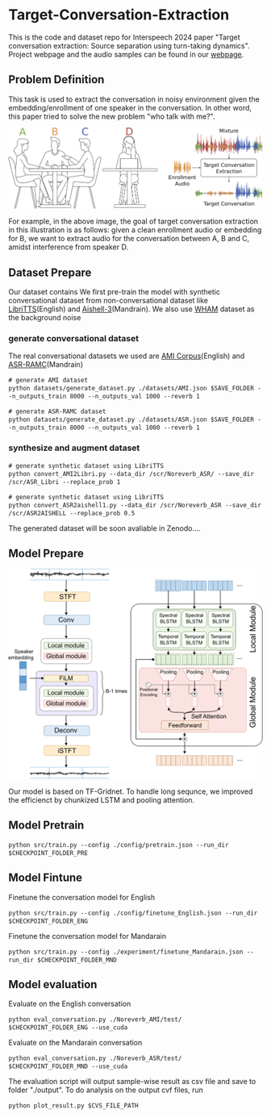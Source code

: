# Target-Conversation-Extraction
This is the code and dataset repo for Interspeech 2024 paper "Target conversation extraction: Source separation using turn-taking dynamics".
Project webpage and the audio samples can be found in our [webpage](https://tce.cs.washington.edu).

## Problem Definition
This task is used to extract the conversation in noisy environment given the embedding/enrollment of one speaker in the conversation. In other word, this paper tried to solve the new problem "who talk with me?".
<p align="center">
<img src="image/cover.png" width="600">
</p>
For example, in the above image, the goal of target conversation extraction in this illustration is as follows: given a clean enrollment audio or embedding for B, we want to extract   audio for the conversation between A, B and C, amidst interference from speaker D.


## Dataset Prepare
Our dataset contains
We first pre-train the model with synthetic conversational dataset from non-conversational dataset like [LibriTTS](http://www.openslr.org/60)(English) and [Aishell-3](https://www.openslr.org/93/)(Mandrain). We also use [WHAM](http://wham.whisper.ai) dataset as the background noise

### generate conversational dataset
The real conversational datasets we used are [AMI Corpus](https://groups.inf.ed.ac.uk/ami/corpus/)(English) and [ASR-RAMC](https://magichub.com/datasets/magicdata-ramc/)(Mandrain)

```
# generate AMI dataset
python datasets/generate_dataset.py ./datasets/AMI.json $SAVE_FOLDER --n_outputs_train 8000 --n_outputs_val 1000 --reverb 1
```

```
# generate ASR-RAMC dataset
python datasets/generate_dataset.py ./datasets/ASR.json $SAVE_FOLDER --n_outputs_train 8000 --n_outputs_val 1000 --reverb 1
```

### synthesize and augment dataset
```
# generate synthetic dataset using LibriTTS
python convert_AMI2Libri.py --data_dir /scr/Noreverb_ASR/ --save_dir /scr/ASR_Libri --replace_prob 1
```

```
# generate synthetic dataset using LibriTTS
python convert_ASR2aishell1.py --data_dir /scr/Noreverb_ASR --save_dir /scr/ASR2AISHELL --replace_prob 0.5
```

The generated dataset will be soon avaliable in Zenodo....

## Model Prepare
<p align="center">
<img src="image/arch.png" width="600">
</p>
Our model is based on TF-Gridnet. To handle long sequnce, we improved the efficienct by chunkized LSTM and pooling attention. 

## Model Pretrain
```
python src/train.py --config ./config/pretrain.json --run_dir $CHECKPOINT_FOLDER_PRE
```

## Model Fintune
Finetune the conversation model for English
```
python src/train.py --config ./config/finetune_English.json --run_dir $CHECKPOINT_FOLDER_ENG
```

Finetune the conversation model for Mandarain
```
python src/train.py --config ./experiment/finetune_Mandarain.json --run_dir $CHECKPOINT_FOLDER_MND
```

## Model evaluation
Evaluate on the English conversation
```
python eval_conversation.py ./Noreverb_AMI/test/ $CHECKPOINT_FOLDER_ENG --use_cuda
```

Evaluate on the Mandarain conversation
```
python eval_conversation.py ./Noreverb_ASR/test/ $CHECKPOINT_FOLDER_MND --use_cuda
```

The evaluation script will output sample-wise result as csv file and save to folder "./output". 
To do analysis on the output cvf files, run 
```
python plot_result.py $CVS_FILE_PATH
```